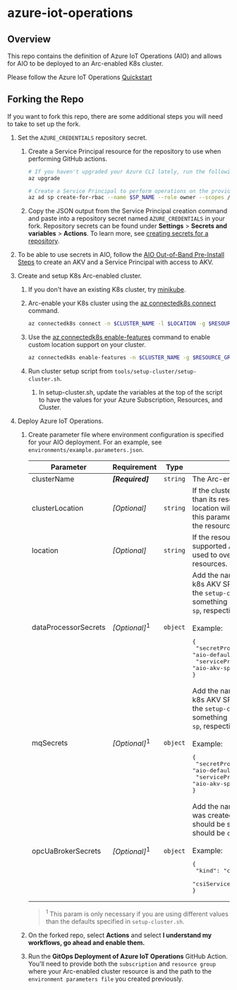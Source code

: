 # azure-iot-operations

## Overview

This repo contains the definition of Azure IoT Operations (AIO) and allows for
AIO to be deployed to an Arc-enabled K8s cluster.

Please follow the Azure IoT Operations [Quickstart](https://alicesprings.ms/docs/quickstart/)

## Forking the Repo

If you want to fork this repo, there are some additional steps you will need to take to set up the fork.

1. Set the `AZURE_CREDENTIALS` repository secret.

    1. Create a Service Principal resource for the repository to use when performing GitHub actions.
        ```bash
        # If you haven't upgraded your Azure CLI lately, run the following.
        az upgrade

        # Create a Service Principal to perform operations on the provided subscription.
        az ad sp create-for-rbac --name $SP_NAME --role owner --scopes /subscriptions/$SUBSCRIPTION_ID --json-auth
        ```

    2. Copy the JSON output from the Service Principal creation command and paste into a repository secret named `AZURE_CREDENTIALS`
        in your fork. Repository secrets can be found under **Settings** > **Secrets and 
       variables** > **Actions**. To learn more, see [creating secrets for a repository](https://docs.github.com/en/actions/security-guides/using-secrets-in-github-actions#creating-secrets-for-a-repository).

2. To be able to use secrets in AIO, follow the [AIO Out-of-Band Pre-Install Steps](https://microsoft.sharepoint.com/:w:/t/Bluefin/EWp9JzHXpkhIlcCpMv19hWQB3MWpuqLM03L1G4yPNmbm2Q?e=lunDFS) to create an AKV and a Service Principal with access to AKV.

3. Create and setup K8s Arc-enabled cluster.

    1. If you don't have an existing K8s cluster, try [minikube](https://minikube.sigs.k8s.io/docs/).

    2. Arc-enable your K8s cluster using the [az connectedk8s connect](https://learn.microsoft.com/cli/azure/connectedk8s#az-connectedk8s-connect) command.

        ```bash
        az connectedk8s connect -n $CLUSTER_NAME -l $LOCATION -g $RESOURCE_GROUP --subscription $SUBSCRIPTION_ID
        ```

    3. Use the [az connectedk8s enable-features](https://learn.microsoft.com/cli/azure/connectedk8s?view=azure-cli-latest#az-connectedk8s-enable-features) command to enable custom location support on your cluster.

        ```bash
        az connectedk8s enable-features -n $CLUSTER_NAME -g $RESOURCE_GROUP --features cluster-connect custom-locations
        ```

    3. Run cluster setup script from `tools/setup-cluster/setup-cluster.sh`.

        1. In setup-cluster.sh, update the variables at the top of the script to have the values for your Azure Subscription, Resources, and Cluster.

4. Deploy Azure IoT Operations.

    1. Create parameter file where environment configuration is specified for your AIO deployment. For an example, see `environments/example.parameters.json`.
    
        | **Parameter** | **Requirement** | **Type** | **Description** |
        | ------------- |--|------------|-------------- |
        | clusterName   | ***[Required]*** | `string` | The Arc-enabled cluster resource in Azure.  |
        | clusterLocation | *[Optional]* | `string` |If the cluster resource's location is different than its resource group's location, the cluster location will need to be specified. Otherwise, this parameter will default to the location of the resource group.  |
        | location      | *[Optional]*  | `string` | If the resource group's location is not a supported AIO region, this parameter can be used to override the location of the AIO resources. |
        | dataProcessorSecrets | *[Optional]*<sup>1</sup>| `object` | Add the name of the SecretProviderClass and k8s AKV SP secret that were created from the `setup-cluster.sh`. This should be something like `aio-default-spc` and `aio-akv-sp`, respectively. <br><br>Example:<br> <pre>{<br>  "secretProviderClassName": "aio-default-spc",<br>  "servicePrincipalSecretRef": "aio-akv-sp"<br>}</pre>|
        | mqSecrets | *[Optional]*<sup>1</sup>| `object` | Add the name of the SecretProviderClass and k8s AKV SP secret that were created from the `setup-cluster.sh`. This should be something like `aio-default-spc` and `aio-akv-sp`, respectively. <br><br>Example:<br> <pre>{<br>  "secretProviderClassName": "aio-default-spc",<br>  "servicePrincipalSecretRef": "aio-akv-sp"<br>}</pre>|
        | opcUaBrokerSecrets | *[Optional]*<sup>1</sup>| `object` | Add the name of the k8s AKV SP secret that was created from the `setup-cluster.sh`. This should be something like `aio-akv-sp` and kind should be `csi`. <br><br>Example:<br> <pre>{<br>  "kind": "csi",<br> "csiServicePrincipalSecretRef": "aio-akv-sp"<br>}</pre>|
        
        > <sup>1</sup> This param is only necessary if you are using different values than the defaults specified in `setup-cluster.sh`.

    2. On the forked repo, select **Actions** and select **I understand my workflows, go ahead and enable them.**

    3. Run the **GitOps Deployment of Azure IoT Operations** GitHub Action. You'll need to provide both the `subscription` and `resource group` where your Arc-enabled cluster resource is and the path to the `environment parameters file` you created previously.

